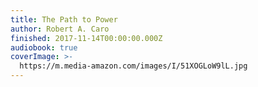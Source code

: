 ```yaml
---
title: The Path to Power
author: Robert A. Caro
finished: 2017-11-14T00:00:00.000Z
audiobook: true
coverImage: >-
  https://m.media-amazon.com/images/I/51XOGLoW9lL.jpg
---
```

